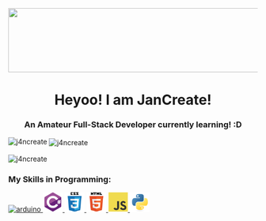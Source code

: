 <img   src="https://media.tenor.com/l74UYEZsjP8AAAAd/dancing-lizard.gif" width=1090px; height=130px; align="center">
<h1 align="center">Heyoo! I am JanCreate!</h1> 
<h3 align="center">An Amateur Full-Stack Developer currently learning! :D</h3>






<p><img align="left" src="https://github-readme-stats.vercel.app/api/top-langs?username=j4ncreate&show_icons=true&locale=en&layout=compact" alt="j4ncreate" /></p>

<p>&nbsp;<img align="center" src="https://github-readme-stats.vercel.app/api?username=j4ncreate&show_icons=true&locale=en" alt="j4ncreate" /></p>

<p><img align="center" src="https://github-readme-streak-stats.herokuapp.com/?user=j4ncreate&" alt="j4ncreate"/></p>
  <h3 align="left">My Skills in Programming:</h3>
<p align="left"> <a href="https://www.arduino.cc/" target="_blank" rel="noreferrer"> <img src="https://cdn.worldvectorlogo.com/logos/arduino-1.svg" alt="arduino" width="40" height="40"/> </a> <a href="https://www.w3schools.com/cs/" target="_blank" rel="noreferrer"> <img src="https://raw.githubusercontent.com/devicons/devicon/master/icons/csharp/csharp-original.svg" alt="csharp" width="40" height="40"/> </a> <a href="https://www.w3schools.com/css/" target="_blank" rel="noreferrer"> <img src="https://raw.githubusercontent.com/devicons/devicon/master/icons/css3/css3-original-wordmark.svg" alt="css3" width="40" height="40"/> </a> <a href="https://www.w3.org/html/" target="_blank" rel="noreferrer"> <img src="https://raw.githubusercontent.com/devicons/devicon/master/icons/html5/html5-original-wordmark.svg" alt="html5" width="40" height="40"/> </a> <a href="https://developer.mozilla.org/en-US/docs/Web/JavaScript" target="_blank" rel="noreferrer"> <img src="https://raw.githubusercontent.com/devicons/devicon/master/icons/javascript/javascript-original.svg" alt="javascript" width="40" height="40"/> </a> <a href="https://www.python.org" target="_blank" rel="noreferrer"> <img src="https://raw.githubusercontent.com/devicons/devicon/master/icons/python/python-original.svg" alt="python" width="40" height="40"/> </a> </p>
